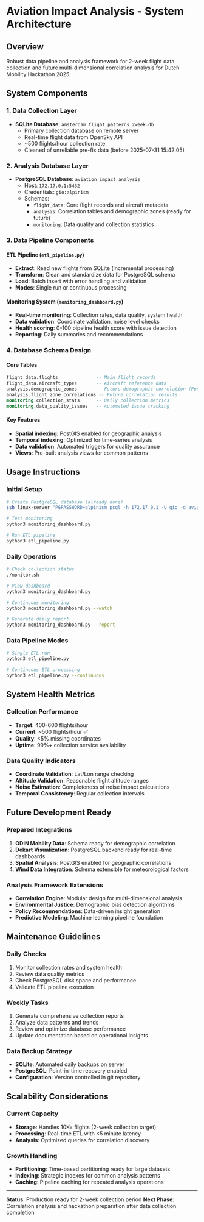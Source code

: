 # Aviation Impact Analysis - System Architecture

## Overview
Robust data pipeline and analysis framework for 2-week flight data collection and future multi-dimensional correlation analysis for Dutch Mobility Hackathon 2025.

## System Components

### 1. Data Collection Layer
- **SQLite Database**: `amsterdam_flight_patterns_2week.db`
  - Primary collection database on remote server
  - Real-time flight data from OpenSky API
  - ~500 flights/hour collection rate
  - Cleaned of unreliable pre-fix data (before 2025-07-31 15:42:05)

### 2. Analysis Database Layer
- **PostgreSQL Database**: `aviation_impact_analysis`
  - Host: `172.17.0.1:5432`
  - Credentials: `gio:alpinism`
  - Schemas:
    - `flight_data`: Core flight records and aircraft metadata
    - `analysis`: Correlation tables and demographic zones (ready for future)
    - `monitoring`: Data quality and collection statistics

### 3. Data Pipeline Components

#### ETL Pipeline (`etl_pipeline.py`)
- **Extract**: Read new flights from SQLite (incremental processing)
- **Transform**: Clean and standardize data for PostgreSQL schema
- **Load**: Batch insert with error handling and validation
- **Modes**: Single run or continuous processing

#### Monitoring System (`monitoring_dashboard.py`)
- **Real-time monitoring**: Collection rates, data quality, system health
- **Data validation**: Coordinate validation, noise level checks
- **Health scoring**: 0-100 pipeline health score with issue detection
- **Reporting**: Daily summaries and recommendations

### 4. Database Schema Design

#### Core Tables
```sql
flight_data.flights              -- Main flight records
flight_data.aircraft_types       -- Aircraft reference data
analysis.demographic_zones       -- Future demographic correlation (PostGIS ready)
analysis.flight_zone_correlations -- Future correlation results
monitoring.collection_stats      -- Daily collection metrics
monitoring.data_quality_issues   -- Automated issue tracking
```

#### Key Features
- **Spatial indexing**: PostGIS enabled for geographic analysis
- **Temporal indexing**: Optimized for time-series analysis
- **Data validation**: Automated triggers for quality assurance
- **Views**: Pre-built analysis views for common patterns

## Usage Instructions

### Initial Setup
```bash
# Create PostgreSQL database (already done)
ssh linux-server "PGPASSWORD=alpinism psql -h 172.17.0.1 -U gio -d aviation_impact_analysis -f database_schema.sql"

# Test monitoring
python3 monitoring_dashboard.py

# Run ETL pipeline
python3 etl_pipeline.py
```

### Daily Operations
```bash
# Check collection status
./monitor.sh

# View dashboard
python3 monitoring_dashboard.py

# Continuous monitoring
python3 monitoring_dashboard.py --watch

# Generate daily report
python3 monitoring_dashboard.py --report
```

### Data Pipeline Modes
```bash
# Single ETL run
python3 etl_pipeline.py

# Continuous ETL processing
python3 etl_pipeline.py --continuous
```

## System Health Metrics

### Collection Performance
- **Target**: 400-600 flights/hour
- **Current**: ~500 flights/hour ✅
- **Quality**: <5% missing coordinates
- **Uptime**: 99%+ collection service availability

### Data Quality Indicators
- **Coordinate Validation**: Lat/Lon range checking
- **Altitude Validation**: Reasonable flight altitude ranges
- **Noise Estimation**: Completeness of noise impact calculations
- **Temporal Consistency**: Regular collection intervals

## Future Development Ready

### Prepared Integrations
1. **ODIN Mobility Data**: Schema ready for demographic correlation
2. **Dekart Visualization**: PostgreSQL backend ready for real-time dashboards
3. **Spatial Analysis**: PostGIS enabled for geographic correlations
4. **Wind Data Integration**: Schema extensible for meteorological factors

### Analysis Framework Extensions
- **Correlation Engine**: Modular design for multi-dimensional analysis
- **Environmental Justice**: Demographic bias detection algorithms
- **Policy Recommendations**: Data-driven insight generation
- **Predictive Modeling**: Machine learning pipeline foundation

## Maintenance Guidelines

### Daily Checks
1. Monitor collection rates and system health
2. Review data quality metrics
3. Check PostgreSQL disk space and performance
4. Validate ETL pipeline execution

### Weekly Tasks
1. Generate comprehensive collection reports
2. Analyze data patterns and trends
3. Review and optimize database performance
4. Update documentation based on operational insights

### Data Backup Strategy
- **SQLite**: Automated daily backups on server
- **PostgreSQL**: Point-in-time recovery enabled
- **Configuration**: Version controlled in git repository

## Scalability Considerations

### Current Capacity
- **Storage**: Handles 10K+ flights (2-week collection target)
- **Processing**: Real-time ETL with <5 minute latency
- **Analysis**: Optimized queries for correlation discovery

### Growth Handling
- **Partitioning**: Time-based partitioning ready for large datasets
- **Indexing**: Strategic indexes for common analysis patterns
- **Caching**: Pipeline caching for repeated analysis operations

---

**Status**: Production ready for 2-week collection period
**Next Phase**: Correlation analysis and hackathon preparation after data collection completion
